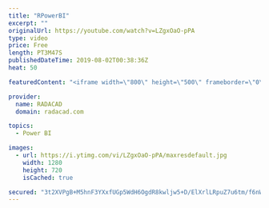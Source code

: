 ```yaml
---
title: "RPowerBI"
excerpt: ""
originalUrl: https://youtube.com/watch?v=LZgxOaO-pPA
type: video
price: Free
length: PT3M47S
publishedDateTime: 2019-08-02T00:38:36Z
heat: 50

featuredContent: "<iframe width=\"800\" height=\"500\" frameborder=\"0\" src=\"https://www.youtube.com/embed/LZgxOaO-pPA\" allow=\"accelerometer; autoplay; encrypted-media; gyroscope; picture-in-picture\" allowfullscreen></iframe>"

provider:
  name: RADACAD
  domain: radacad.com

topics:
  - Power BI

images:
  - url: https://i.ytimg.com/vi/LZgxOaO-pPA/maxresdefault.jpg
    width: 1280
    height: 720
    isCached: true

secured: "3t2XVPgB+M5hnF3YXxfUGp5WdH6OgdR8kwljw5+D/ElXrlLRpuZ7u6tm/f6nWFRnpI83bHFKVkf8c8H3ICxyk7Z5IRK7Xmtu/27sKRYZG6gXnM4EcSHNGFNU2tAADqGNKexq/B181v6mDJQwh2QE+7OWn+452jzbd9VynB7iBHyxbBcHGj7X//MBZGieRZuXIfBpSdypi166Is0R3MdMXQivoVAX6Vg7YfXRdtsfWgfpLZNUR+S1OOQ5OUflpYYYiAMTAy8WqiTrRgHla9YtqnwgF0UGCpuDXL3LJUL01RCNB2wK9cgzL/mAZjAllVaJl/Tatq7HoSk4YRGMod6xTxtVtUE5Z+sbTV9zQCFk5vJcx3uKRHb2FDq4FdbBgUPshNsqrlLzQFHT48jHZVZA7PSikctlMcNYVcYqPtkdB9U=;ZN8UB/cLcYuki96RYVl51g=="
---
```


